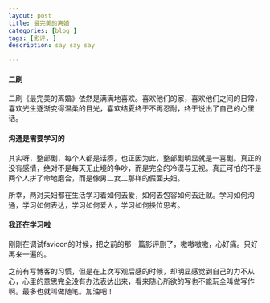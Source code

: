 ```yaml
---
layout: post
title: 最完美的离婚
categories: [blog ]
tags: [影评, ]
description: say say say

---
```


#### 二刷
二刷《最完美的离婚》依然是满满地喜欢。喜欢他们的家，喜欢他们之间的日常，喜欢光生逐渐变得温柔的目光，喜欢结夏终于不再忍耐，终于说出了自己的心里话。

#### 沟通是需要学习的
其实呀，整部剧，每个人都是话痨，也正因为此，整部剧明显就是一喜剧。真正的没有感情，绝对不是每天无止境的争吵，而是完全的冷漠与无视。真正可怕的不是两个人拼了命地磨合，而是像男二女二那样的假面夫妇。

所幸，两对夫妇都在生活学习着如何去爱，如何去包容如何去迁就。学习如何沟通，学习如何表达，学习如何爱人，学习如何换位思考。

#### 我还在学习啦
刚刚在调试favicon的时候，把之前的那一篇影评删了，嗷嗷嗷嗷，心好痛。只好再来一遍的。  

之前有写博客的习惯，但是在上次写观后感的时候，却明显感觉到自己的力不从心，心里的意思完全没有办法表达出来，看来随心所欲的写也不能玩全叫做写作啊。最多也就叫做随笔。加油吧！